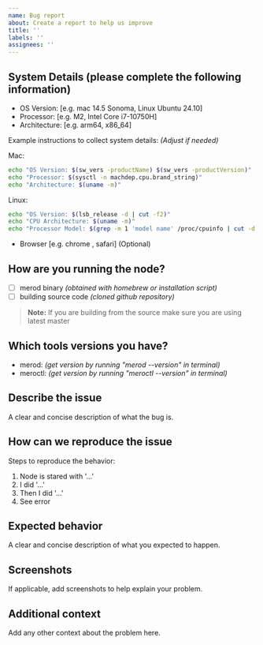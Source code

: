 ```yaml
---
name: Bug report
about: Create a report to help us improve
title: ''
labels: ''
assignees: ''
---
```


## System Details (please complete the following information)

- OS Version: [e.g. mac 14.5 Sonoma, Linux Ubuntu 24.10]
- Processor: [e.g. M2, Intel Core i7-10750H]
- Architecture: [e.g. arm64, x86_64]

Example instructions to collect system details: _(Adjust if needed)_

Mac:

```bash
echo "OS Version: $(sw_vers -productName) $(sw_vers -productVersion)"
echo "Processor: $(sysctl -n machdep.cpu.brand_string)"
echo "Architecture: $(uname -m)"
```

Linux:

```bash
echo "OS Version: $(lsb_release -d | cut -f2)"
echo "CPU Architecture: $(uname -m)"
echo "Processor Model: $(grep -m 1 'model name' /proc/cpuinfo | cut -d: -f2-)"
```

- Browser [e.g. chrome , safari] (Optional)

## How are you running the node?

- [ ] merod binary _(obtained with homebrew or installation script)_
- [ ] building source code _(cloned github repository)_

> **Note:** If you are building from the source make sure you are using latest
> master

## Which tools versions you have?

- merod: _(get version by running "merod --version" in terminal)_
- meroctl: _(get version by running "meroctl --version" in terminal)_

## Describe the issue

A clear and concise description of what the bug is.

## How can we reproduce the issue

Steps to reproduce the behavior:

1. Node is stared with '...'
2. I did '...'
3. Then I did '...'
4. See error

## Expected behavior

A clear and concise description of what you expected to happen.

## Screenshots

If applicable, add screenshots to help explain your problem.

## Additional context

Add any other context about the problem here.
